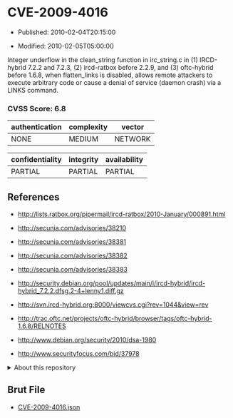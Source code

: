 # CVE-2009-4016

- Published: 2010-02-04T20:15:00

- Modified: 2010-02-05T05:00:00

Integer underflow in the clean_string function in irc_string.c in (1) IRCD-hybrid 7.2.2 and 7.2.3, (2) ircd-ratbox before 2.2.9, and (3) oftc-hybrid before 1.6.8, when flatten_links is disabled, allows remote attackers to execute arbitrary code or cause a denial of service (daemon crash) via a LINKS command.

### CVSS Score: **6.8**

| authentication | complexity | vector |
| --- | --- | --- |
| NONE | MEDIUM | NETWORK |

| confidentiality | integrity | availability |
| --- | --- | --- |
| PARTIAL | PARTIAL | PARTIAL |

## References

* http://lists.ratbox.org/pipermail/ircd-ratbox/2010-January/000891.html

* http://secunia.com/advisories/38210

* http://secunia.com/advisories/38381

* http://secunia.com/advisories/38382

* http://secunia.com/advisories/38383

* http://security.debian.org/pool/updates/main/i/ircd-hybrid/ircd-hybrid_7.2.2.dfsg.2-4+lenny1.diff.gz

* http://svn.ircd-hybrid.org:8000/viewcvs.cgi?rev=1044&view=rev

* http://trac.oftc.net/projects/oftc-hybrid/browser/tags/oftc-hybrid-1.6.8/RELNOTES

* http://www.debian.org/security/2010/dsa-1980

* http://www.securityfocus.com/bid/37978

<details>
<summary>About this repository</summary> 

  This repository is part of the project [Live Hack CVE](https://github.com/Live-Hack-CVE). Main website can be found [www.live-hack.org](https://www.live-hack.org) 
  
  Made by [Sn0wAlice](https://github.com/Sn0wAlice) for the people that care about security and need to have a feed of the latest CVEs. Hope you enjoy it, don't forget to star the repo and follow me on [Twitter](https://twitter.com/Sn0wAlice) and [Github](https://github.com/Sn0wAlice). And that is my [personnal website](https://www.alice-snow.me/)

  - [Home Page](https://github.com/Live-Hack-CVE)
  - [Framework](https://github.com/Live-Hack-CVE/cve-framework)
  - [CVE database](https://github.com/Live-Hack-CVE/full_database)
  - [Changelog](https://github.com/Live-Hack-CVE/Changelog)
</details>

## Brut File

* [CVE-2009-4016.json](https://raw.githubusercontent.com/Live-Hack-CVE/full_database/main/cves/2009/CVE-2009-4016.json)


